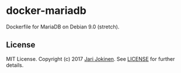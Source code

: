 # docker-mariadb

Dockerfile for MariaDB on Debian 9.0 (stretch).

## License

MIT License. Copyright (c) 2017 [Jari Jokinen](https://jarijokinen.com). See
[LICENSE](https://github.com/jarijokinen/docker-mariadb/blob/master/LICENSE.txt)
for further details.
